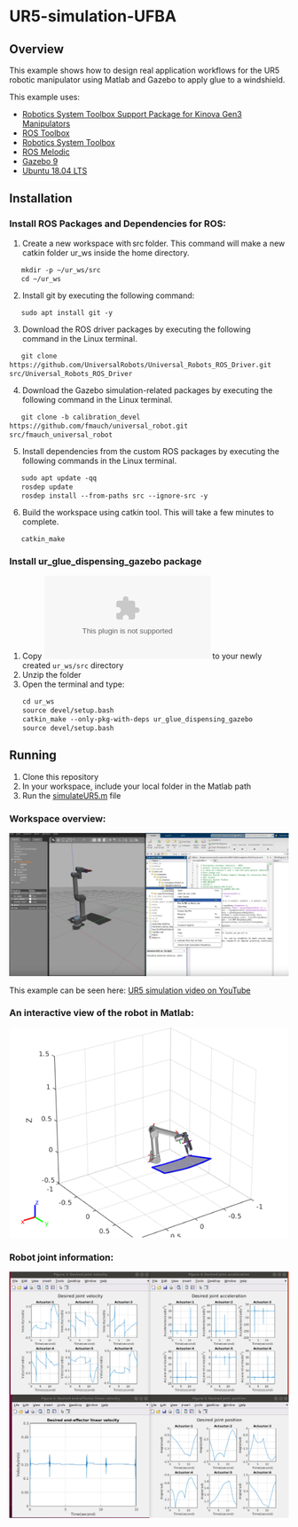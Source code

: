 # UR5-simulation-UFBA

## Overview
This example shows how to design real application workflows for the UR5 robotic manipulator using Matlab and Gazebo to apply glue to a windshield.

This example uses:

- [Robotics System Toolbox Support Package for Kinova Gen3 Manipulators](https://www.mathworks.com/help/supportpkg/robotmanipulator/index.html)
- [ROS Toolbox ](https://www.mathworks.com/help/ros/index.html)
- [Robotics System Toolbox ](https://www.mathworks.com/help/robotics/index.html)
- [ROS Melodic](http://wiki.ros.org/melodic/Installation/Ubuntu)
- [Gazebo 9 ](https://classic.gazebosim.org/tutorials?cat=install&tut=install_ubuntu&ver=9.0)
- [Ubuntu 18.04 LTS ](https://releases.ubuntu.com/18.04/)

## Installation


### Install ROS Packages and Dependencies for ROS:

1) Create a new workspace with src folder. This command will make a new catkin folder ur_ws inside the home directory.
   
```
   mkdir -p ~/ur_ws/src
   cd ~/ur_ws
```
  
2) Install git by executing the following command:
```
   sudo apt install git -y
```
3) Download the ROS driver packages by executing the following command in the Linux terminal.
```
   git clone https://github.com/UniversalRobots/Universal_Robots_ROS_Driver.git src/Universal_Robots_ROS_Driver
```
4) Download the Gazebo simulation-related packages by executing the following command in the Linux terminal.
```
   git clone -b calibration_devel https://github.com/fmauch/universal_robot.git src/fmauch_universal_robot
```
5) Install dependencies from the custom ROS packages by executing the following commands in the Linux terminal.
```
   sudo apt update -qq
   rosdep update
   rosdep install --from-paths src --ignore-src -y 
```

6) Build the workspace using catkin tool. This will take a few minutes to complete.
```
   catkin_make
```
### Install ur_glue_dispensing_gazebo package

1) Copy ![ur_glue_dispensing_gazebo package](Files/ur_glue_dispensing_gazebo.zip) to your newly created ```ur_ws/src``` directory
2) Unzip the folder
3) Open the terminal and type:
   ```
   cd ur_ws
   source devel/setup.bash
   catkin_make --only-pkg-with-deps ur_glue_dispensing_gazebo
   source devel/setup.bash
   ```
 ## Running
   1) Clone this repository
   2) In your workspace, include your local folder in the Matlab path
   3) Run the [simulateUR5.m](simulateUR5.m) file
 
### Workspace overview: 

![Example image](Doc/overview_.png)

This example can be seen here: [UR5 simulation video on YouTube](https://youtu.be/7HZ0FFU4_uo)

### An interactive view of the robot in Matlab:

![Example image](Doc/Interactive_view_robot.png)

### Robot joint information:

![Example image](Doc/robo_info.png)



      
   
